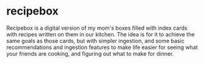 # recipebox

Recipebox is a digital version of my mom's boxes filled with index cards with recipes written on them in our kitchen. The idea is for it to achieve the same goals as those cards, but with simpler ingestion, and some basic recommendations and ingestion features to make life easier for seeing what your friends are cooking, and figuring out what to make for dinner.
